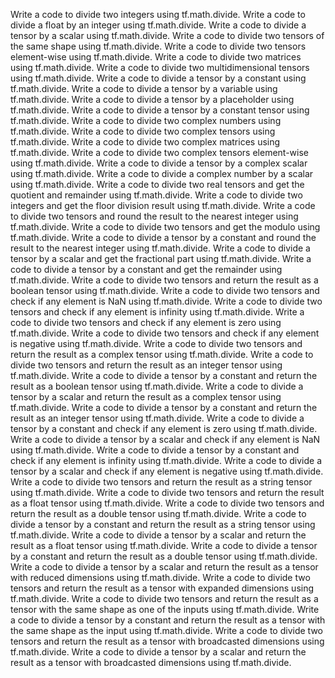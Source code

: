 Write a code to divide two integers using tf.math.divide.
Write a code to divide a float by an integer using tf.math.divide.
Write a code to divide a tensor by a scalar using tf.math.divide.
Write a code to divide two tensors of the same shape using tf.math.divide.
Write a code to divide two tensors element-wise using tf.math.divide.
Write a code to divide two matrices using tf.math.divide.
Write a code to divide two multidimensional tensors using tf.math.divide.
Write a code to divide a tensor by a constant using tf.math.divide.
Write a code to divide a tensor by a variable using tf.math.divide.
Write a code to divide a tensor by a placeholder using tf.math.divide.
Write a code to divide a tensor by a constant tensor using tf.math.divide.
Write a code to divide two complex numbers using tf.math.divide.
Write a code to divide two complex tensors using tf.math.divide.
Write a code to divide two complex matrices using tf.math.divide.
Write a code to divide two complex tensors element-wise using tf.math.divide.
Write a code to divide a tensor by a complex scalar using tf.math.divide.
Write a code to divide a complex number by a scalar using tf.math.divide.
Write a code to divide two real tensors and get the quotient and remainder using tf.math.divide.
Write a code to divide two integers and get the floor division result using tf.math.divide.
Write a code to divide two tensors and round the result to the nearest integer using tf.math.divide.
Write a code to divide two tensors and get the modulo using tf.math.divide.
Write a code to divide a tensor by a constant and round the result to the nearest integer using tf.math.divide.
Write a code to divide a tensor by a scalar and get the fractional part using tf.math.divide.
Write a code to divide a tensor by a constant and get the remainder using tf.math.divide.
Write a code to divide two tensors and return the result as a boolean tensor using tf.math.divide.
Write a code to divide two tensors and check if any element is NaN using tf.math.divide.
Write a code to divide two tensors and check if any element is infinity using tf.math.divide.
Write a code to divide two tensors and check if any element is zero using tf.math.divide.
Write a code to divide two tensors and check if any element is negative using tf.math.divide.
Write a code to divide two tensors and return the result as a complex tensor using tf.math.divide.
Write a code to divide two tensors and return the result as an integer tensor using tf.math.divide.
Write a code to divide a tensor by a constant and return the result as a boolean tensor using tf.math.divide.
Write a code to divide a tensor by a scalar and return the result as a complex tensor using tf.math.divide.
Write a code to divide a tensor by a constant and return the result as an integer tensor using tf.math.divide.
Write a code to divide a tensor by a constant and check if any element is zero using tf.math.divide.
Write a code to divide a tensor by a scalar and check if any element is NaN using tf.math.divide.
Write a code to divide a tensor by a constant and check if any element is infinity using tf.math.divide.
Write a code to divide a tensor by a scalar and check if any element is negative using tf.math.divide.
Write a code to divide two tensors and return the result as a string tensor using tf.math.divide.
Write a code to divide two tensors and return the result as a float tensor using tf.math.divide.
Write a code to divide two tensors and return the result as a double tensor using tf.math.divide.
Write a code to divide a tensor by a constant and return the result as a string tensor using tf.math.divide.
Write a code to divide a tensor by a scalar and return the result as a float tensor using tf.math.divide.
Write a code to divide a tensor by a constant and return the result as a double tensor using tf.math.divide.
Write a code to divide a tensor by a scalar and return the result as a tensor with reduced dimensions using tf.math.divide.
Write a code to divide two tensors and return the result as a tensor with expanded dimensions using tf.math.divide.
Write a code to divide two tensors and return the result as a tensor with the same shape as one of the inputs using tf.math.divide.
Write a code to divide a tensor by a constant and return the result as a tensor with the same shape as the input using tf.math.divide.
Write a code to divide two tensors and return the result as a tensor with broadcasted dimensions using tf.math.divide.
Write a code to divide a tensor by a scalar and return the result as a tensor with broadcasted dimensions using tf.math.divide.